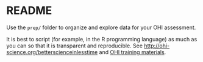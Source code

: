 # README

Use the `prep/` folder to organize and explore data for your OHI assessment. 


It is best to script (for example, in the R programming language) as much as you can so that it is transparent and reproducible. See  <http://ohi-science.org/betterscienceinlesstime> and [OHI training materials](http://ohi-science.org/training/). 

